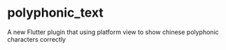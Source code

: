 # polyphonic_text
A new Flutter plugin that using platform view to show chinese polyphonic characters correctly

